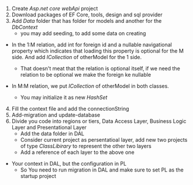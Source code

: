 1. Create *Asp.net core webApi* project 
2. Download packages of EF Core, tools, design and sql provider
3. Add *Data* folder that has folder for models and another for the *DbContext*
    - you may add seeding, to add some data on creating

- In the 1:M relation, add int for foreign id and a nullable navigational property which indicates that loading this property is optional for the M side. And add *ICollection* of otherModel for the 1 side.
    - That doesn't meat that the relation is optional itself, if we need the relation to be optional we make the foreign ke nullable

- In M:M relation, we put *ICollection* of otherModel in both classes. 
    - You may initialize it as new *HashSet*

4. Fill the context file and add the connectionString
5. Add-migration and update-database
6. Divide you code into regions or tiers, Data Access Layer, Business Logic Layer and Presentational Layer
    - Add the data folder in DAL
    - Consider current project as persentatioal layer, add new two projects of type *ClassLibirary* to represent the other two layers
    - Add a reference of each layer to the above one

- Your context in DAL, but the configuration in PL
    - So You need to run migration in DAL and make sure to set PL as the startup project
